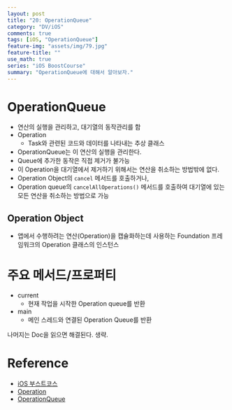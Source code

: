 ```yaml
---
layout: post
title: "20: OperationQueue"
category: "DV/iOS"
comments: true
tags: [iOS, "OperationQueue"]
feature-img: "assets/img/79.jpg"
feature-title: ""
use_math: true
series: "iOS BoostCourse"
summary: "OperationQueue에 대해서 알아보자."
---
```


# OperationQueue
* 연산의 실행을 관리하고, 대기열의 동작관리를 함
* Operation
  * Task와 관련된 코드와 데이터를 나타내는 추상 클래스
* OperationQueue는 이 연산의 실행을 관리한다.
* Queue에 추가한 동작은 직접 제거가 불가능
* 이 Operation을 대기열에서 제거하기 위해서는 연산을 취소하는 방법밖에 없다.
* Operation Object의 `cancel` 메서드를 호출하거나,
* Operation queue의 `cancelAllOperations()` 메서드를 호출하여 대기열에 있는 모든 연산을 취소하는 방법으로 가능

## Operation Object

* 앱에서 수행하려는 연산(Operation)을 캡슐화하는데 사용하는 Foundation 프레임워크의 Operation 클래스의 인스턴스

# 주요 메서드/프로퍼티

* current
  * 현재 작업을 시작한 Operation queue를 반환
* main
  * 메인 스레드와 연결된 Operation Queue를 반환

나머지는 Doc을 읽으면 해결된다. 생략.

# Reference

* [iOS 부스트코스](https://www.boostcourse.org/mo326/lecture/16898/?isDesc=false)
* [Operation](https://developer.apple.com/documentation/foundation/operation)
* [OperationQueue](https://developer.apple.com/documentation/foundation/operationqueue)
